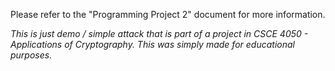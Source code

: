 Please refer to the "Programming Project 2" document for more information.

*This is just demo / simple attack that is part of a project in CSCE 4050 - Applications of Cryptography. This was simply made for educational purposes.*
